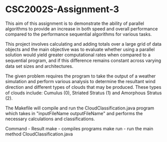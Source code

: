 # CSC2002S-Assignment-3
This aim of this assignment is to demonstrate the ability of parallel algorithms to provide an increase in both speed and 
overall performance compared to the performance sequential algorithms for various tasks.

This project involves calculating and adding totals over a large grid of data objects and the main objective was to 
evaluate whether using a parallel solution would yield greater computational rates when compared to a sequential program, 
and if this diﬀerence remains constant across varying data set sizes and architectures.

The given problem requires the program to take the output of a weather simulation and perform various analysis to determine 
the resultant wind direction and diﬀerent types of clouds that may be produced. 
These types of clouds include: Cumulus (0), Striated Stratus (1) and Amorphous Stratus (2).

The Makefile will compile and run the CloudClassification.java program which takes in "inputFileName outputFileName" and 
performs the necessary calculations and classifications.

Command - Result
make - compiles programs
make run - run the main method CloudClassification.java
